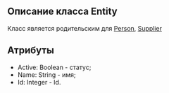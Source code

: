 ## Описание класса Entity
Класс является родительским для [Person](https://github.com/mrsmyc/itsaboutsmyc/blob/master/Person.md), [Supplier](https://github.com/mrsmyc/itsaboutsmyc/blob/master/Supplier.md)
## Атрибуты
* Active: Boolean - статус;
* Name: String - имя;
* Id: Integer - Id.
